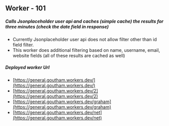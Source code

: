 ## Worker - 101
##### Calls Jsonplaceholder user api and caches (simple cache) the results for three minutes (check the date field in response)

- Currently Jsonplaceholder user api does not allow filter other than id field filter.
- This worker does additional filtering based on name, username, email, website fields (all of these results are cached as well)

##### Deployed worker Url
- [https://general.goutham.workers.dev/](https://general.goutham.workers.dev/)
- [https://general.goutham.workers.dev/2](https://general.goutham.workers.dev/2)
- [https://general.goutham.workers.dev/graham](https://general.goutham.workers.dev/graham)
- [https://general.goutham.workers.dev/net](https://general.goutham.workers.dev/net)